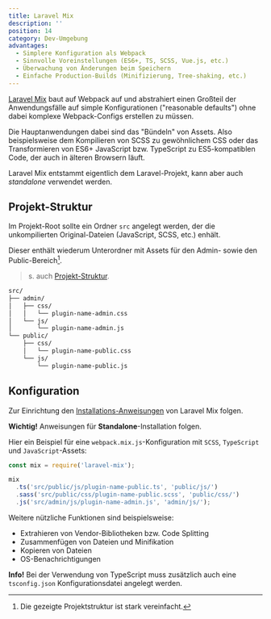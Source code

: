 ```yaml
---
title: Laravel Mix
description: ''
position: 14
category: Dev-Umgebung
advantages:
  - Simplere Konfiguration als Webpack
  - Sinnvolle Voreinstellungen (ES6+, TS, SCSS, Vue.js, etc.)
  - Überwachung von Änderungen beim Speichern
  - Einfache Production-Builds (Minifizierung, Tree-shaking, etc.)
---
```


[Laravel Mix](https://laravel-mix.com) baut auf Webpack auf und abstrahiert einen Großteil der Anwendungsfälle auf simple Konfigurationen ("reasonable defaults") ohne dabei komplexe Webpack-Configs erstellen zu müssen.

Die Hauptanwendungen dabei sind das "Bündeln" von Assets. Also beispielsweise dem Kompilieren von SCSS zu gewöhnlichem CSS oder das Transformieren von ES6+ JavaScript bzw. TypeScript zu ES5-kompatiblen Code, der auch in älteren Browsern läuft.

Laravel Mix entstammt eigentlich dem Laravel-Projekt, kann aber auch _standalone_ verwendet werden.

<list :items="advantages"></list>

## Projekt-Struktur

Im Projekt-Root sollte ein Ordner `src` angelegt werden, der die unkompilierten Original-Dateien (JavaScript, SCSS, etc.) enhält.

Dieser enthält wiederum Unterordner mit Assets für den Admin- sowie den Public-Bereich[^1].

[^1]: Die gezeigte Projektstruktur ist stark vereinfacht.

> s. auch [Projekt-Struktur](/wordpress/plugin#projekt-struktur).

```bash
src/
├── admin/
│   ├── css/
│   │   └── plugin-name-admin.css
│   └── js/
│       └── plugin-name-admin.js
└── public/
    ├── css/
    │   └── plugin-name-public.css
    └── js/
        └── plugin-name-public.js
```

## Konfiguration

Zur Einrichtung den [Installations-Anweisungen](https://laravel-mix.com/docs/5.0/installation#stand-alone-project) von Laravel Mix folgen.

<alert type="warning">**Wichtig!** Anweisungen für **Standalone**-Installation folgen.</alert>

Hier ein Beispiel für eine `webpack.mix.js`-Konfiguration mit `SCSS`, `TypeScript` und `JavaScript`-Assets:

```js
const mix = require('laravel-mix');

mix
  .ts('src/public/js/plugin-name-public.ts', 'public/js/')
  .sass('src/public/css/plugin-name-public.scss', 'public/css/')
  .js('src/admin/js/plugin-name-admin.js', 'admin/js/');
```

Weitere nützliche Funktionen sind beispielsweise:

- Extrahieren von Vendor-Bibliotheken bzw. Code Splitting
- Zusammenfügen von Dateien und Minifikation
- Kopieren von Dateien
- OS-Benachrichtigungen

<alert type="info">**Info!** Bei der Verwendung von TypeScript muss zusätzlich auch eine `tsconfig.json` Konfigurationsdatei angelegt werden.</alert>

